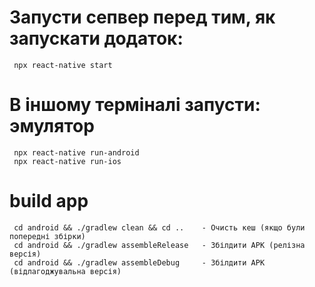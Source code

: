 
# Запусти сепвер перед тим, як запускати додаток:
     npx react-native start

# В іншому терміналі запусти: эмулятор
     npx react-native run-android
     npx react-native run-ios

#  build app 
     cd android && ./gradlew clean && cd ..    - Очисть кеш (якщо були попередні збірки)
     cd android && ./gradlew assembleRelease   - Збілдити APK (релізна версія)
     cd android && ./gradlew assembleDebug     - Збілдити APK (відлагоджувальна версія)
